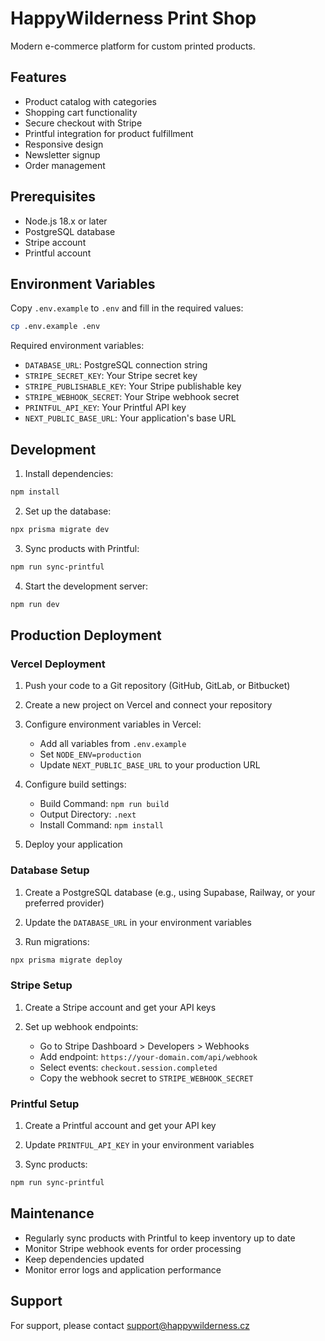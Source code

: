 # HappyWilderness Print Shop

Modern e-commerce platform for custom printed products.

## Features

- Product catalog with categories
- Shopping cart functionality
- Secure checkout with Stripe
- Printful integration for product fulfillment
- Responsive design
- Newsletter signup
- Order management

## Prerequisites

- Node.js 18.x or later
- PostgreSQL database
- Stripe account
- Printful account

## Environment Variables

Copy `.env.example` to `.env` and fill in the required values:

```bash
cp .env.example .env
```

Required environment variables:
- `DATABASE_URL`: PostgreSQL connection string
- `STRIPE_SECRET_KEY`: Your Stripe secret key
- `STRIPE_PUBLISHABLE_KEY`: Your Stripe publishable key
- `STRIPE_WEBHOOK_SECRET`: Your Stripe webhook secret
- `PRINTFUL_API_KEY`: Your Printful API key
- `NEXT_PUBLIC_BASE_URL`: Your application's base URL

## Development

1. Install dependencies:
```bash
npm install
```

2. Set up the database:
```bash
npx prisma migrate dev
```

3. Sync products with Printful:
```bash
npm run sync-printful
```

4. Start the development server:
```bash
npm run dev
```

## Production Deployment

### Vercel Deployment

1. Push your code to a Git repository (GitHub, GitLab, or Bitbucket)

2. Create a new project on Vercel and connect your repository

3. Configure environment variables in Vercel:
   - Add all variables from `.env.example`
   - Set `NODE_ENV=production`
   - Update `NEXT_PUBLIC_BASE_URL` to your production URL

4. Configure build settings:
   - Build Command: `npm run build`
   - Output Directory: `.next`
   - Install Command: `npm install`

5. Deploy your application

### Database Setup

1. Create a PostgreSQL database (e.g., using Supabase, Railway, or your preferred provider)

2. Update the `DATABASE_URL` in your environment variables

3. Run migrations:
```bash
npx prisma migrate deploy
```

### Stripe Setup

1. Create a Stripe account and get your API keys

2. Set up webhook endpoints:
   - Go to Stripe Dashboard > Developers > Webhooks
   - Add endpoint: `https://your-domain.com/api/webhook`
   - Select events: `checkout.session.completed`
   - Copy the webhook secret to `STRIPE_WEBHOOK_SECRET`

### Printful Setup

1. Create a Printful account and get your API key

2. Update `PRINTFUL_API_KEY` in your environment variables

3. Sync products:
```bash
npm run sync-printful
```

## Maintenance

- Regularly sync products with Printful to keep inventory up to date
- Monitor Stripe webhook events for order processing
- Keep dependencies updated
- Monitor error logs and application performance

## Support

For support, please contact support@happywilderness.cz
